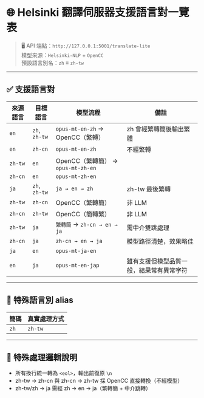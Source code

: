 # 🌐 Helsinki 翻譯伺服器支援語言對一覽表

> 🖥️ API 端點：`http://127.0.0.1:5001/translate-lite`  
> 模型來源：`Helsinki-NLP` + `OpenCC`  
> 預設語言別名：`zh` ≡ `zh-tw`

---

## ✅ 支援語言對

| 來源語言     | 目標語言     | 模型流程                              | 備註                                     |
|--------------|--------------|----------------------------------------|------------------------------------------|
| `en`         | `zh`, `zh-tw` | `opus-mt-en-zh` → OpenCC（繁轉）        | zh 會經繁轉簡後輸出繁體                   |
| `en`         | `zh-cn`       | `opus-mt-en-zh`                        | 不經繁轉                                  |
| `zh-tw`      | `en`          | OpenCC（繁轉簡） → `opus-mt-zh-en`      |                                           |
| `zh-cn`      | `en`          | `opus-mt-zh-en`                        |                                           |
| `ja`         | `zh`, `zh-tw` | `ja → en → zh`                         | zh-tw 最後繁轉                            |
| `zh-tw`      | `zh-cn`       | OpenCC（繁轉簡）                        | 非 LLM                                    |
| `zh-cn`      | `zh-tw`       | OpenCC（簡轉繁）                        | 非 LLM                                    |
| `zh-tw`      | `ja`          | `繁轉簡` → `zh-cn → en → ja`           | 需中介雙跳處理                            |
| `zh-cn`      | `ja`          | `zh-cn → en → ja`                      | 模型路徑清楚，效果略佳                    |
| `ja`         | `en`          | `opus-mt-ja-en`                        |                                           |
| `en`         | `ja`          | `opus-mt-en-jap`                       | 雖有支援但模型品質一般，結果常有異常字符 |

---

## 🔁 特殊語言別 alias

| 簡碼 | 真實處理方式  |
|------|----------------|
| `zh` | `zh-tw`        |

---

## 📘 特殊處理邏輯說明

- 所有換行統一轉為 `<eol>`，輸出前復原 `\n`
- zh-tw → zh-cn 與 zh-cn → zh-tw 採 OpenCC 直接轉換（不經模型）
- zh-tw/zh → ja 需經 zh → en → ja（繁轉簡 + 中介跳轉）